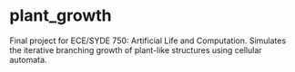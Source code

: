 # plant_growth
Final project for ECE/SYDE 750: Artificial Life and Computation. Simulates the iterative branching growth of plant-like structures using cellular automata.
